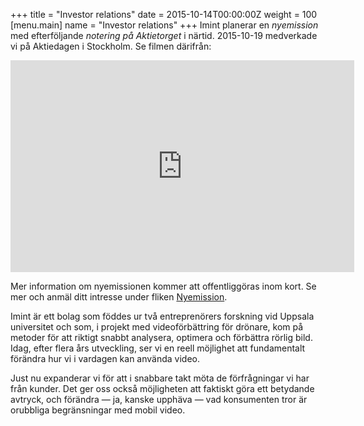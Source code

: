 +++
title = "Investor relations"
date = 2015-10-14T00:00:00Z
weight = 100
[menu.main]
name = "Investor relations"
+++
Imint planerar en _nyemission_ med efterföljande _notering på Aktietorget_ i närtid. 2015-10-19 medverkade vi på Aktiedagen i Stockholm. Se filmen därifrån:
<iframe src="http://aktiespararna.fnf.nu/player/#/74/626" frameborder="0" height="339" width="550">Your browser does not support
iframes.</iframe>

Mer information om nyemissionen kommer att offentliggöras inom kort. Se mer och anmäl ditt intresse under fliken [Nyemission](/invest/emission).

<!--För uppdateringar av sådan information, vänligen _anmäl ditt intresse_ genom att skicka ett mail till [emissioner@redeye.se](mailto:emissioner@redeye.se).-->

Imint är ett bolag som föddes ur två entreprenörers forskning vid Uppsala universitet och som, i projekt med videoförbättring för drönare, kom på metoder för att riktigt snabbt analysera, optimera och förbättra rörlig bild. Idag, efter flera års utveckling, ser vi en reell möjlighet att fundamentalt förändra hur vi i vardagen kan använda video.

Just nu expanderar vi för att i snabbare takt möta de förfrågningar vi har från kunder. Det ger oss också möjligheten att faktiskt göra ett betydande avtryck, och förändra &mdash; ja, kanske upphäva &mdash; vad konsumenten tror är orubbliga begränsningar med mobil video.
